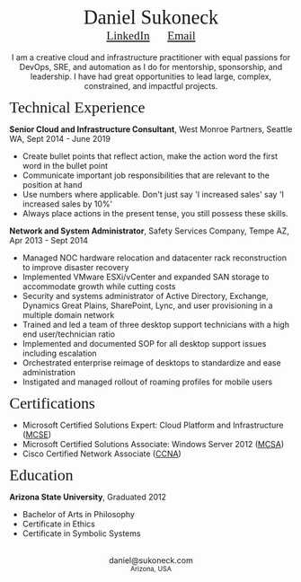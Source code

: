 <!-- 
Source code by github.com/sukoneck/resume is hosted by GitHub Pages
Site template by www.monique.tech/the-art-of-markdown
Favicon made by www.flaticon.com/authors/smashicons from www.flaticon.com is licensed by creativecommons.org/licenses/by/3.0/
-->



<center><span style="font-family:Didot; font-size:2.5em;">   
   Daniel Sukoneck
   </span></center>
<center><span style="font-family:Didot; font-size:1.5em;">
   <a href="https://www.sukoneck.com" target="_blank">LinkedIn</a>
   &nbsp;&nbsp;&nbsp;&nbsp;
   <a href="mailto:daniel@sukoneck.com">Email</a>
   </span></center>
<br />




<div align="center">
   I am a creative cloud and infrastructure practitioner with equal passions for DevOps, SRE, and automation as I do for mentorship, sponsorship, and leadership. I have had great opportunities to lead large, complex, constrained, and impactful projects. 
</div>



<span style="font-family:Didot; font-size:2em;">Technical Experience</span>
<br />

**Senior Cloud and Infrastructure Consultant**,  West Monroe Partners,  Seattle WA,  Sept 2014 - June 2019
 * Create bullet points that reflect action, make the action word the first word in the bullet point
 * Communicate important job responsibilities that are relevant to the position at hand
 * Use numbers where applicable. Don't just say 'I increased sales' say 'I increased sales by 10%'
 * Always place actions in the present tense, you still possess these skills.

**Network and System Administrator**,  Safety Services Company,  Tempe AZ,  Apr 2013 - Sept 2014
 * Managed NOC hardware relocation and datacenter rack reconstruction to improve disaster recovery
 * Implemented VMware ESXi/vCenter and expanded SAN storage to accommodate growth while cutting costs
 * Security and systems administrator of Active Directory, Exchange, Dynamics Great Plains, SharePoint, Lync, and user provisioning in a multiple domain network
 * Trained and led a team of three desktop support technicians with a high end user/technician ratio 
 * Implemented and documented SOP for all desktop support issues including escalation 
 * Orchestrated enterprise reimage of desktops to standardize and ease administration
 * Instigated and managed rollout of roaming profiles for mobile users




<span style="font-family:Didot; font-size:2em;">Certifications</span>
<br />

 * Microsoft Certified Solutions Expert: Cloud Platform and Infrastructure (<a href="https://www.youracclaim.com/badges/5be9a88b-9ca7-4271-b819-1a22ec7c3ed2/public_url" target="_blank">MCSE</a>) 
 * Microsoft Certified Solutions Associate: Windows Server 2012 (<a href="https://www.youracclaim.com/badges/b9f23041-35f5-429e-a10b-69fc4fcd4765/public_url" target="_blank">MCSA</a>) 
 * Cisco Certified Network Associate (<a href="https://www.youracclaim.com/badges/54a8a8a7-9309-4cef-9ae5-beffef77e117/public_url" target="_blank">CCNA</a>) 




<span style="font-family:Didot; font-size:2em;">Education</span>
<br />

**Arizona State University**,  Graduated 2012
 * Bachelor of Arts in Philosophy
 * Certificate in Ethics
 * Certificate in Symbolic Systems




<footer>
   <br />
   <center>daniel@sukoneck.com<br /><small>Arizona, USA</small></center>
   <br />
</footer>
